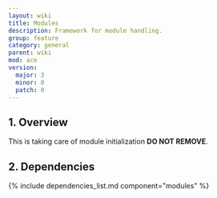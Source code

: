 ```yaml
---
layout: wiki
title: Modules
description: Framework for module handling.
group: feature
category: general
parent: wiki
mod: ace
version:
  major: 3
  minor: 0
  patch: 0
---
```


## 1. Overview

This is taking care of module initialization **DO NOT REMOVE**.

## 2. Dependencies

{% include dependencies_list.md component="modules" %}
